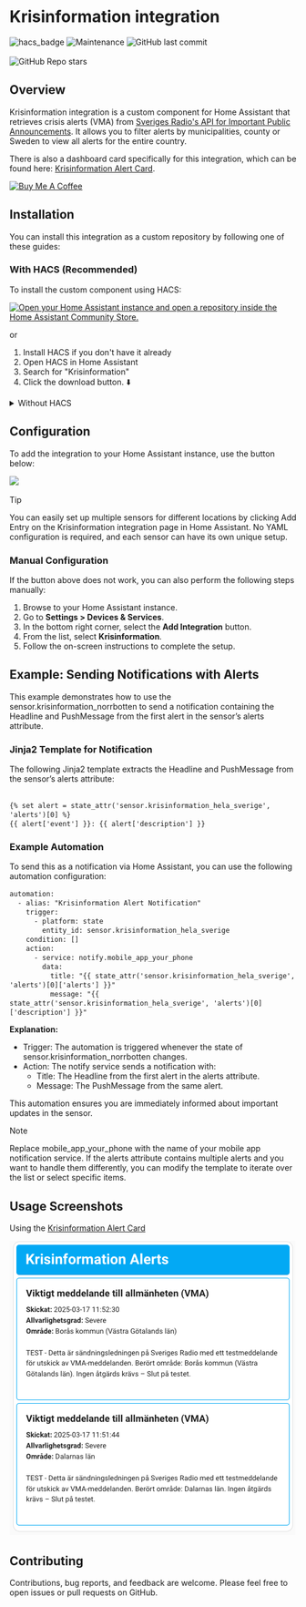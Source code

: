 # Krisinformation integration

![hacs_badge](https://img.shields.io/badge/HACS-Default-41BDF5.svg?style=)
<img alt="Maintenance" src="https://img.shields.io/maintenance/yes/2025"> <img alt="GitHub last commit" src="https://img.shields.io/github/last-commit/Nicxe/krisinformation"><br><br>
<img alt="GitHub Repo stars" src="https://img.shields.io/github/stars/Nicxe/krisinformation">

## Overview

Krisinformation integration is a custom component for Home Assistant that retrieves crisis alerts (VMA) from [Sveriges Radio's API for Important Public Announcements](https://vmaapi.sr.se/index.html?urls.primaryName=v3.0-beta). It allows you to filter alerts by municipalities, county or Sweden to view all alerts for the entire country.

There is also a dashboard card specifically for this integration, which can be found here: [Krisinformation Alert Card](https://github.com/Nicxe/krisinformation-alert-card).

<a href="https://buymeacoffee.com/niklasv" target="_blank"><img src="https://www.buymeacoffee.com/assets/img/custom_images/orange_img.png" alt="Buy Me A Coffee" style="height: auto !important;width: auto !important;" ></a>




## Installation

You can install this integration as a custom repository by following one of these guides:

### With HACS (Recommended)

To install the custom component using HACS:

[![Open your Home Assistant instance and open a repository inside the Home Assistant Community Store.](https://my.home-assistant.io/badges/hacs_repository.svg)](https://my.home-assistant.io/redirect/hacs_repository/?owner=Nicxe&repository=krisinformation&category=integration)

or
1. Install HACS if you don't have it already
2. Open HACS in Home Assistant
3. Search for "Krisinformation"
4. Click the download button. ⬇️

<details>
<summary>Without HACS</summary>

1. Download the latest release of the Krisinformation integration from **[GitHub Releases](https://github.com/Nicxe/krisinformation/releases)**.
2. Extract the downloaded files and place the `krisinformation` folder in your Home Assistant `custom_components` directory (usually located in the `config/custom_components` directory).
3. Restart your Home Assistant instance to load the new integration.

</details>


## Configuration

To add the integration to your Home Assistant instance, use the button below:

<p>
    <a href="https://my.home-assistant.io/redirect/config_flow_start?domain=krisinformation" class="my badge" target="_blank">
        <img src="https://my.home-assistant.io/badges/config_flow_start.svg">
    </a>
</p>


> [!TIP]
> You can easily set up multiple sensors for different locations by clicking Add Entry on the Krisinformation integration page in Home Assistant. No YAML configuration is required, and each sensor can have its own unique setup.


### Manual Configuration

If the button above does not work, you can also perform the following steps manually:

1. Browse to your Home Assistant instance.
2. Go to **Settings > Devices & Services**.
3. In the bottom right corner, select the **Add Integration** button.
4. From the list, select **Krisinformation**.
5. Follow the on-screen instructions to complete the setup.





## Example: Sending Notifications with Alerts

This example demonstrates how to use the sensor.krisinformation_norrbotten to send a notification containing the Headline and PushMessage from the first alert in the sensor’s alerts attribute.

### Jinja2 Template for Notification

The following Jinja2 template extracts the Headline and PushMessage from the sensor’s alerts attribute:

```

{% set alert = state_attr('sensor.krisinformation_hela_sverige', 'alerts')[0] %}
{{ alert['event'] }}: {{ alert['description'] }}
```

### Example Automation

To send this as a notification via Home Assistant, you can use the following automation configuration:

```
automation:
  - alias: "Krisinformation Alert Notification"
    trigger:
      - platform: state
        entity_id: sensor.krisinformation_hela_sverige
    condition: []
    action:
      - service: notify.mobile_app_your_phone
        data:
          title: "{{ state_attr('sensor.krisinformation_hela_sverige', 'alerts')[0]['alerts'] }}"
          message: "{{ state_attr('sensor.krisinformation_hela_sverige', 'alerts')[0]['description'] }}"
```

**Explanation:**
* Trigger: The automation is triggered whenever the state of sensor.krisinformation_norrbotten changes.
* Action: The notify service sends a notification with:
    * Title: The Headline from the first alert in the alerts attribute.
    * Message: The PushMessage from the same alert.

This automation ensures you are immediately informed about important updates in the sensor.

> [!NOTE]
> Replace mobile_app_your_phone with the name of your mobile app notification service. If the alerts attribute contains multiple alerts and you want to handle them differently, you can modify the template to iterate over the list or select specific items.



## Usage Screenshots

Using the [Krisinformation Alert Card](https://github.com/Nicxe/krisinformation-alert-card) 

![Screenshot](https://github.com/Nicxe/krisinformation-alert-card/blob/main/screenshot.png)


## Contributing

Contributions, bug reports, and feedback are welcome. Please feel free to open issues or pull requests on GitHub.


